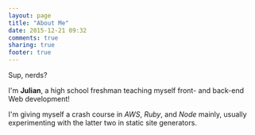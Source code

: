 ```yaml
---
layout: page
title: "About Me"
date: 2015-12-21 09:32
comments: true
sharing: true
footer: true
---
```

Sup, nerds?

I'm **Julian**, a high school freshman teaching myself front- and back-end Web development!

I'm giving myself a crash course in *AWS*, *Ruby*, and *Node* mainly, usually experimenting with the latter two in static site generators.
